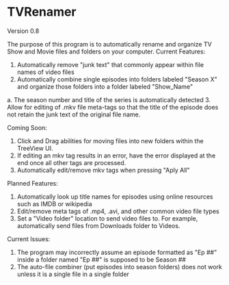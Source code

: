# TVRenamer
Version 0.8

The purpose of this program is to automatically rename and organize TV Show and Movie files and folders on your computer.
Current Features:

1. Automatically remove "junk text" that commonly appear within file names of video files
2. Automatically combine single episodes into folders labeled "Season X" and organize those folders into a folder labeled "Show_Name"

  a. The season number and title of the series is automatically detected
3. Allow for editing of .mkv file meta-tags so that the title of the episode does not retain the junk text of the original file name.

Coming Soon:

1. Click and Drag abilities for moving files into new folders within the TreeView UI.
2. If editing an mkv tag results in an error, have the error displayed at the end once all other tags are processed.
3. Automatically edit/remove mkv tags when pressing "Aply All"


Planned Features:

1. Automatically look up title names for episodes using online resources such as IMDB or wikipedia
2. Edit/remove meta tags of .mp4, .avi, and other common video file types
3. Set a "Video folder" location to send video files to. For example, automatically send files from Downloads folder to Videos.


Current Issues:

1. The program may incorrectly assume an episode formatted as "Ep ##" inside a folder named "Ep ##" is supposed to be Season ##
2. The auto-file combiner (put episodes into season folders) does not work unless it is a single file in a single folder

